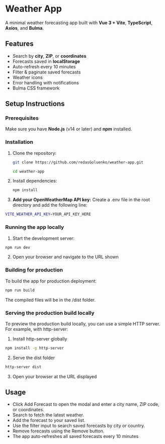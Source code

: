 # Weather App

A minimal weather forecasting app built with **Vue 3 + Vite**, **TypeScript**, **Axios**, and **Bulma**.

## Features

- Search by **city**, **ZIP**, or **coordinates**
- Forecasts saved in **localStorage**
- Auto-refresh every 10 minutes
- Filter & paginate saved forecasts
- Weather icons
- Error handling with notifications
- Bulma CSS framework

## Setup Instructions

### Prerequisites

Make sure you have **Node.js** (v14 or later) and **npm** installed.

### Installation

1. Clone the repository:
   ```bash
   git clone https://github.com/redasGoluenko/weather-app.git
   ```
   ```bash
   cd weather-app
   ```
2. Install dependencies:
   ```bash
   npm install
   ```
3. **Add your OpenWeatherMap API key:**
Create a .env file in the root directory and add the following line:
```bash
VITE_WEATHER_API_KEY=YOUR_API_KEY_HERE
```
### Running the app locally
1. Start the development server:
```bash
npm run dev
```
2. Open your browser and navigate to the URL shown

### Building for production
To build the app for production deployment:
```bash
npm run build
```
The compiled files will be in the /dist folder.

### Serving the production build locally
To preview the production build locally, you can use a simple HTTP server. For example, with http-server:
1. Install http-server globally
```bash
npm install -g http-server
```
2. Serve the dist folder
```bash
http-server dist
```
3. Open your browser at the URL displayed
## Usage
- Click Add Forecast to open the modal and enter a city name, ZIP code, or coordinates.
- Search to fetch the latest weather.
- Add the forecast to your saved list.
- Use the filter input to search saved forecasts by city or country.
- Remove forecasts using the Remove button.
- The app auto-refreshes all saved forecasts every 10 minutes